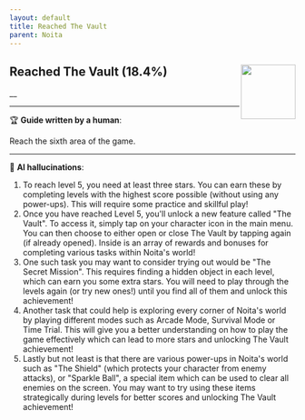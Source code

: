 ```yaml
---
layout: default
title: Reached The Vault
parent: Noita
---
```


## Reached The Vault (18.4%) <img align="right" src="https://cdn.cloudflare.steamstatic.com/steamcommunity/public/images/apps/881100/7e66ed4b29a19b4fbe2a7ef4f7384aabaad2f57a.jpg" width="96" height="96">

__

---

:trophy: **Guide written by a human**:

Reach the sixth area of the game.

---

:robot: **AI hallucinations**:

1) To reach level 5, you need at least three stars. You can earn these by completing levels with the highest score possible (without using any power-ups). This will require some practice and skillful play!
2) Once you have reached Level 5, you'll unlock a new feature called "The Vault". To access it, simply tap on your character icon in the main menu. You can then choose to either open or close The Vault by tapping again (if already opened). Inside is an array of rewards and bonuses for completing various tasks within Noita's world!
3) One such task you may want to consider trying out would be "The Secret Mission". This requires finding a hidden object in each level, which can earn you some extra stars. You will need to play through the levels again (or try new ones!) until you find all of them and unlock this achievement!
4) Another task that could help is exploring every corner of Noita's world by playing different modes such as Arcade Mode, Survival Mode or Time Trial. This will give you a better understanding on how to play the game effectively which can lead to more stars and unlocking The Vault achievement!
5) Lastly but not least is that there are various power-ups in Noita's world such as "The Shield" (which protects your character from enemy attacks), or "Sparkle Ball", a special item which can be used to clear all enemies on the screen. You may want to try using these items strategically during levels for better scores and unlocking The Vault achievement!
